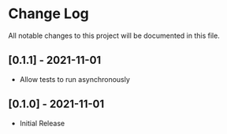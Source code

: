 # Change Log

All notable changes to this project will be documented in this file.

## [0.1.1] - 2021-11-01

- Allow tests to run asynchronously

## [0.1.0] - 2021-11-01

- Initial Release
